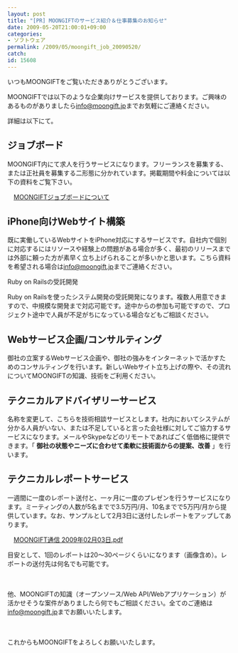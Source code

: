 ```yaml
---
layout: post
title: "[PR] MOONGIFTのサービス紹介＆仕事募集のお知らせ"
date: 2009-05-20T21:00:01+09:00
categories:
- ソフトウェア
permalink: /2009/05/moongift_job_20090520/
catch: 
id: 15608
---
```

いつもMOONGIFTをご覧いただきありがとうございます。

  

MOONGIFTでは以下のような企業向けサービスを提供しております。ご興味のあるものがありましたら[info@moongift.jp](mailto:info@moongift.jp)までお気軽にご連絡ください。

  

詳細は以下にて。

  
<!--more-->
## ジョブボード
  

MOONGIFT内にて求人を行うサービスになります。フリーランスを募集する、または正社員を募集する二形態に分かれています。掲載期間や料金については以下の資料をご覧下さい。

  

　[MOONGIFTジョブボードについて](http://image.moongift.jp/job/moongift_jobboard.pdf)

  

## iPhone向けWebサイト構築
  

既に実働しているWebサイトをiPhone対応にするサービスです。自社内で個別に対応するにはリソースや経験上の問題がある場合が多く、最初のリリースまでは外部に頼った方が素早く立ち上げられることが多いかと思います。こちら資料を希望される場合は[info@moongift.jp](mailto:info@moongift.jp)までご連絡ください。

Ruby on Railsの受託開発  
  

Ruby on Railsを使ったシステム開発の受託開発になります。複数人用意できますので、中規模な開発まで対応可能です。途中からの参加も可能ですので、プロジェクト途中で人員が不足がちになっている場合などもご相談ください。

  

## Webサービス企画/コンサルティング
  

御社の立案するWebサービス企画や、御社の強みをインターネットで活かすためのコンサルティングを行います。新しいWebサイト立ち上げの際や、その流れについてMOONGIFTの知識、技術をご利用ください。

  

## テクニカルアドバイザリーサービス
  

名称を変更して、こちらを技術相談サービスとします。社内においてシステムが分かる人員がいない、または不足していると言った会社様に対してご協力するサービスになります。メールやSkypeなどのリモートであればごく低価格に提供できます。「 **御社の状態やニーズに合わせて柔軟に技術面からの提案、改善** 」を行います。

  

## テクニカルレポートサービス
  

一週間に一度のレポート送付と、一ヶ月に一度のプレゼンを行うサービスになります。ミーティングの人数が5名までで3.5万円/月、10名までで5万円/月から提供しています。なお、サンプルとして2月3日に送付したレポートをアップしてあります。

  

　[MOONGIFT通信 2009年02月03日.pdf](http://image.moongift.jp/job/2009-02-03_sample.pdf)

  

目安として、1回のレポートは20～30ページくらいになります（画像含め）。レポートの送付先は何名でも可能です。

  

　

  

他、MOONGIFTの知識（オープンソース/Web API/Webアプリケーション）が活かせそうな案件がありましたら何でもご相談ください。全てのご連絡は[info@moongift.jp](mailto:info@moongift.jp)までお願いいたします。

  

　

  

これからもMOONGIFTをよろしくお願いいたします。

  
